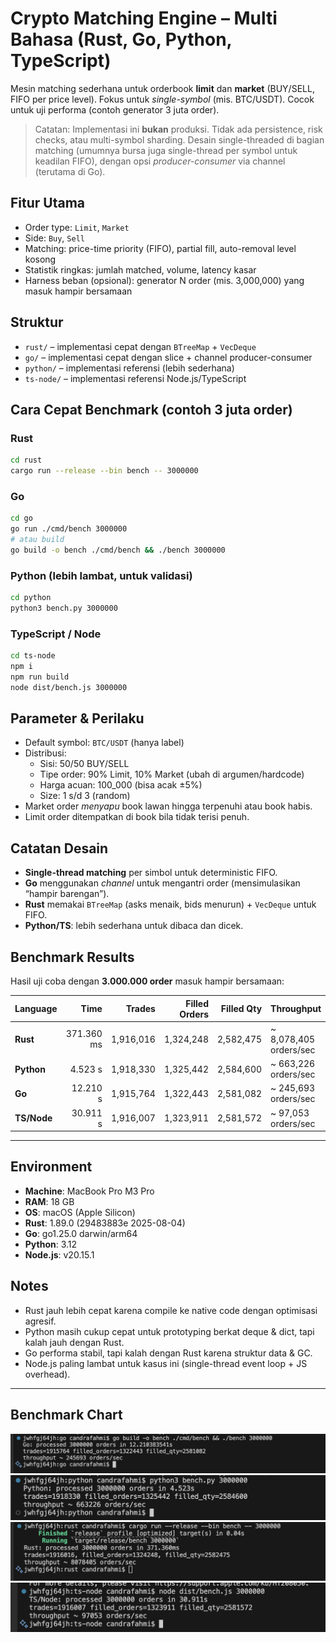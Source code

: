 # Crypto Matching Engine – Multi Bahasa (Rust, Go, Python, TypeScript)

Mesin matching sederhana untuk orderbook **limit** dan **market** (BUY/SELL, FIFO per price level).
Fokus untuk *single-symbol* (mis. BTC/USDT). Cocok untuk uji performa (contoh generator 3 juta order).

> Catatan: Implementasi ini **bukan** produksi. Tidak ada persistence, risk checks, atau multi-symbol sharding.
> Desain single-threaded di bagian matching (umumnya bursa juga single-thread per symbol untuk keadilan FIFO),
> dengan opsi *producer-consumer* via channel (terutama di Go).

## Fitur Utama
- Order type: `Limit`, `Market`
- Side: `Buy`, `Sell`
- Matching: price-time priority (FIFO), partial fill, auto-removal level kosong
- Statistik ringkas: jumlah matched, volume, latency kasar
- Harness beban (opsional): generator N order (mis. 3,000,000) yang masuk hampir bersamaan

## Struktur
- `rust/` – implementasi cepat dengan `BTreeMap` + `VecDeque`
- `go/` – implementasi cepat dengan slice + channel producer-consumer
- `python/` – implementasi referensi (lebih sederhana)
- `ts-node/` – implementasi referensi Node.js/TypeScript

## Cara Cepat Benchmark (contoh 3 juta order)
### Rust
```bash
cd rust
cargo run --release --bin bench -- 3000000
```
### Go
```bash
cd go
go run ./cmd/bench 3000000
# atau build
go build -o bench ./cmd/bench && ./bench 3000000
```
### Python (lebih lambat, untuk validasi)
```bash
cd python
python3 bench.py 3000000
```
### TypeScript / Node
```bash
cd ts-node
npm i
npm run build
node dist/bench.js 3000000
```

## Parameter & Perilaku
- Default symbol: `BTC/USDT` (hanya label)
- Distribusi:
  - Sisi: 50/50 BUY/SELL
  - Tipe order: 90% Limit, 10% Market (ubah di argumen/hardcode)
  - Harga acuan: 100_000 (bisa acak ±5%)
  - Size: 1 s/d 3 (random)
- Market order *menyapu* book lawan hingga terpenuhi atau book habis.
- Limit order ditempatkan di book bila tidak terisi penuh.

## Catatan Desain
- **Single-thread matching** per simbol untuk deterministic FIFO.
- **Go** menggunakan *channel* untuk mengantri order (mensimulasikan “hampir barengan”).
- **Rust** memakai `BTreeMap` (asks menaik, bids menurun) + `VecDeque` untuk FIFO.
- **Python/TS**: lebih sederhana untuk dibaca dan dicek.


## Benchmark Results

Hasil uji coba dengan **3.000.000 order** masuk hampir bersamaan:

| Language      | Time           | Trades   | Filled Orders | Filled Qty | Throughput             |
|---------------|---------------:|---------:|--------------:|-----------:|------------------------|
| **Rust**      | 371.360 ms     | 1,916,016 | 1,324,248     | 2,582,475  | ~ 8,078,405 orders/sec |
| **Python**    | 4.523 s        | 1,918,330 | 1,325,442     | 2,584,600  | ~   663,226 orders/sec |
| **Go**        | 12.210 s       | 1,915,764 | 1,322,443     | 2,581,082  | ~   245,693 orders/sec |
| **TS/Node**   | 30.911 s       | 1,916,007 | 1,323,911     | 2,581,572  | ~    97,053 orders/sec |

---

## Environment

- **Machine**: MacBook Pro M3 Pro  
- **RAM**: 18 GB  
- **OS**: macOS (Apple Silicon)  
- **Rust**: 1.89.0 (29483883e 2025-08-04)
- **Go**: go1.25.0 darwin/arm64 
- **Python**: 3.12 
- **Node.js**: v20.15.1

## Notes

- Rust jauh lebih cepat karena compile ke native code dengan optimisasi agresif.  
- Python masih cukup cepat untuk prototyping berkat deque & dict, tapi kalah jauh dengan Rust.  
- Go performa stabil, tapi kalah dengan Rust karena struktur data & GC.  
- Node.js paling lambat untuk kasus ini (single-thread event loop + JS overhead).  

---

## Benchmark Chart

![Go Result](docs/Go.png)
![Python Result](docs/Python.png)
![Rust Result](docs/Rust.png)
![TS/Node Result](docs/TS:Node.png)

